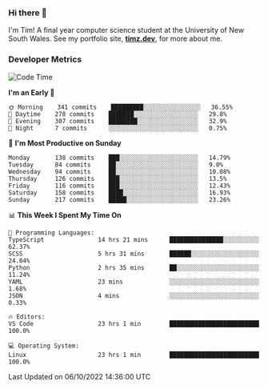 ### Hi there 👋

I'm Tim! A final year computer science student at the University of New South
Wales. See my portfolio site, <strong><a href="https://timz.dev">timz.dev</a></strong>,
for more about me.

### Developer Metrics

<!-- [![Top Languages](https://github-readme-stats.vercel.app/api/wakatime?username=Tymotex&langs_count=5&custom_title=Top%205%20Languages&hide=Other&theme=material-palenight)](https://github.com/anuraghazra/github-readme-stats) -->

<!--START_SECTION:waka-->
![Code Time](http://img.shields.io/badge/Code%20Time-1%2C065%20hrs%2057%20mins-blue)

**I'm an Early 🐤** 

```text
🌞 Morning    341 commits    █████████░░░░░░░░░░░░░░░░   36.55% 
🌆 Daytime    278 commits    ███████░░░░░░░░░░░░░░░░░░   29.8% 
🌃 Evening    307 commits    ████████░░░░░░░░░░░░░░░░░   32.9% 
🌙 Night      7 commits      ░░░░░░░░░░░░░░░░░░░░░░░░░   0.75%

```
📅 **I'm Most Productive on Sunday** 

```text
Monday       138 commits    ███░░░░░░░░░░░░░░░░░░░░░░   14.79% 
Tuesday      84 commits     ██░░░░░░░░░░░░░░░░░░░░░░░   9.0% 
Wednesday    94 commits     ██░░░░░░░░░░░░░░░░░░░░░░░   10.08% 
Thursday     126 commits    ███░░░░░░░░░░░░░░░░░░░░░░   13.5% 
Friday       116 commits    ███░░░░░░░░░░░░░░░░░░░░░░   12.43% 
Saturday     158 commits    ████░░░░░░░░░░░░░░░░░░░░░   16.93% 
Sunday       217 commits    █████░░░░░░░░░░░░░░░░░░░░   23.26%

```


📊 **This Week I Spent My Time On** 

```text
💬 Programming Languages: 
TypeScript               14 hrs 21 mins      ███████████████░░░░░░░░░░   62.37% 
SCSS                     5 hrs 31 mins       ██████░░░░░░░░░░░░░░░░░░░   24.04% 
Python                   2 hrs 35 mins       ██░░░░░░░░░░░░░░░░░░░░░░░   11.24% 
YAML                     23 mins             ░░░░░░░░░░░░░░░░░░░░░░░░░   1.68% 
JSON                     4 mins              ░░░░░░░░░░░░░░░░░░░░░░░░░   0.33%

🔥 Editors: 
VS Code                  23 hrs 1 min        █████████████████████████   100.0%

💻 Operating System: 
Linux                    23 hrs 1 min        █████████████████████████   100.0%

```


 Last Updated on 06/10/2022 14:36:00 UTC
<!--END_SECTION:waka-->

<!-- [![Tymotex's GitHub stats](https://github-readme-stats.vercel.app/api?username=Tymotex)](https://github.com/anuraghazra/github-readme-stats) -->
